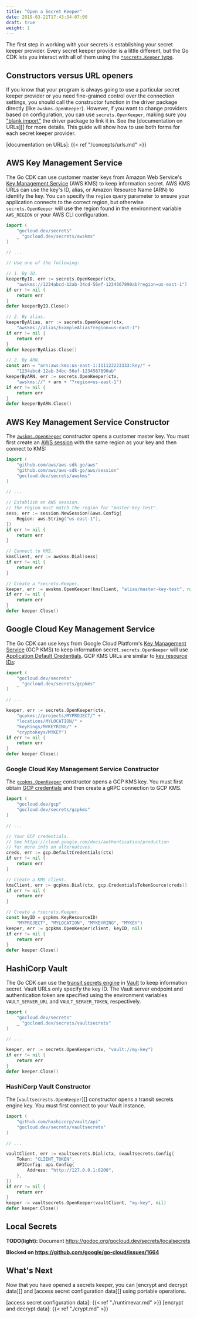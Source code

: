 ```yaml
---
title: "Open a Secret Keeper"
date: 2019-03-21T17:43:54-07:00
draft: true
weight: 1
---
```


The first step in working with your secrets is establishing your
secret keeper provider. Every secret keeper provider is a little different, but the Go CDK
lets you interact with all of them using the [`*secrets.Keeper` type][].

[`*secrets.Keeper` type]: https://godoc.org/gocloud.dev/secrets#Keeper

## Constructors versus URL openers

If you know that your program is always going to use a particular secret
keeper provider or you need fine-grained control over the connection
settings, you should call the constructor function in the driver package
directly (like `awskms.OpenKeeper`). However, if you want to change providers
based on configuration, you can use `secrets.OpenKeeper`, making sure you
["blank import"][] the driver package to link it in. See the
[documentation on URLs][] for more details. This guide will show how to use
both forms for each secret keeper provider.

["blank import"]: https://golang.org/doc/effective_go.html#blank_import
[documentation on URLs]: {{< ref "/concepts/urls.md" >}}

## AWS Key Management Service

The Go CDK can use customer master keys from Amazon Web Service's [Key
Management Service][AWS KMS] (AWS KMS) to keep information secret. AWS KMS
URLs can use the key's ID, alias, or Amazon Resource Name (ARN) to identify
the key. You can specify the `region` query parameter to ensure your
application connects to the correct region, but otherwise
`secrets.OpenKeeper` will use the region found in the environment variable
`AWS_REGION` or your AWS CLI configuration.

```go
import (
    "gocloud.dev/secrets"
    _ "gocloud.dev/secrets/awskms"
)

// ...

// Use one of the following:

// 1. By ID.
keeperByID, err := secrets.OpenKeeper(ctx,
    "awskms://1234abcd-12ab-34cd-56ef-1234567890ab?region=us-east-1")
if err != nil {
    return err
}
defer keeperByID.Close()

// 2. By alias.
keeperByAlias, err := secrets.OpenKeeper(ctx,
    "awskms://alias/ExampleAlias?region=us-east-1")
if err != nil {
    return err
}
defer keeperByAlias.Close()

// 2. By ARN.
const arn = "arn:aws:kms:us-east-1:111122223333:key/" +
    "1234abcd-12ab-34bc-56ef-1234567890ab"
keeperByARN, err := secrets.OpenKeeper(ctx,
    "awskms://" + arn + "?region=us-east-1")
if err != nil {
    return err
}
defer keeperByARN.Close()
```

[AWS KMS]: https://aws.amazon.com/kms/

## AWS Key Management Service Constructor

The [`awskms.OpenKeeper`][] constructor opens a customer master key. You must
first create an [AWS session][] with the same region as your key and then
connect to KMS:

```go
import (
    "github.com/aws/aws-sdk-go/aws"
    "github.com/aws/aws-sdk-go/aws/session"
    "gocloud.dev/secrets/awskms"
)

// ...

// Establish an AWS session.
// The region must match the region for "master-key-test".
sess, err := session.NewSession(&aws.Config{
    Region: aws.String("us-east-1"),
})
if err != nil {
    return err
}

// Connect to KMS.
kmsClient, err := awskms.Dial(sess)
if err != nil {
    return err
}

// Create a *secrets.Keeper.
keeper, err := awskms.OpenKeeper(kmsClient, "alias/master-key-test", nil)
if err != nil {
    return err
}
defer keeper.Close()
```

[`awskms.OpenKeeper`]: https://godoc.org/gocloud.dev/secrets/awskms#OpenKeeper
[AWS session]: https://docs.aws.amazon.com/sdk-for-go/api/aws/session/

## Google Cloud Key Management Service

The Go CDK can use keys from Google Cloud Platform's [Key Management
Service][GCP KMS] (GCP KMS) to keep information secret. `secrets.OpenKeeper`
will use [Application Default Credentials][GCP credentials]. GCP KMS URLs are
similar to [key resource IDs][]:

```go
import (
    "gocloud.dev/secrets"
    _ "gocloud.dev/secrets/gcpkms"
)

// ...

keeper, err := secrets.OpenKeeper(ctx,
    "gcpkms://projects/MYPROJECT/" +
    "locations/MYLOCATION/" +
    "keyRings/MYKEYRING/" +
    "cryptoKeys/MYKEY")
if err != nil {
    return err
}
defer keeper.Close()
```

[GCP KMS]: https://cloud.google.com/kms/
[key resource IDs]: https://cloud.google.com/kms/docs/object-hierarchy#key

### Google Cloud Key Management Service Constructor

The [`gcpkms.OpenKeeper`][] constructor opens a GCP KMS key. You must first
obtain [GCP credentials][] and then create a gRPC connection to GCP KMS.

```go
import (
    "gocloud.dev/gcp"
    "gocloud.dev/secrets/gcpkms"
)

// ...

// Your GCP credentials.
// See https://cloud.google.com/docs/authentication/production
// for more info on alternatives.
creds, err := gcp.DefaultCredentials(ctx)
if err != nil {
    return err
}

// Create a KMS client.
kmsClient, err := gcpkms.Dial(ctx, gcp.CredentialsTokenSource(creds))
if err != nil {
    return err
}

// Create a *secrets.Keeper.
const keyID = gcpkms.KeyResourceID(
    "MYPROJECT", "MYLOCATION", "MYKEYRING", "MYKEY")
keeper, err := gcpkms.OpenKeeper(client, keyID, nil)
if err != nil {
    return err
}
defer keeper.Close()
```

[GCP credentials]: https://cloud.google.com/docs/authentication/production
[`gcpkms.OpenKeeper`]: https://godoc.org/gocloud.dev/secrets/gcpkms#OpenKeeper

## HashiCorp Vault

The Go CDK can use the [transit secrets engine][] in [Vault][] to keep
information secret. Vault URLs only specify the key ID. The Vault server
endpoint and authentication token are specified using the environment
variables `VAULT_SERVER_URL` and `VAULT_SERVER_TOKEN`, respectively.

```go
import (
    "gocloud.dev/secrets"
    _ "gocloud.dev/secrets/vaultsecrets"
)

// ...

keeper, err := secrets.OpenKeeper(ctx, "vault://my-key")
if err != nil {
    return err
}
defer keeper.Close()
```

[Vault]: https://www.vaultproject.io/
[transit secrets engine]: https://www.vaultproject.io/docs/secrets/transit/index.html

### HashiCorp Vault Constructor

The [`vaultsecrests.OpenKeeper`][] constructor opens a transit secrets engine
key. You must first connect to your Vault instance.

```go
import (
    "github.com/hashicorp/vault/api"
    "gocloud.dev/secrets/vaultsecrets"
)

// ...

vaultClient, err := vaultsecrets.Dial(ctx, &vaultsecrets.Config{
    Token: "CLIENT_TOKEN",
    APIConfig: api.Config{
        Address: "http://127.0.0.1:8200",
    },
})
if err != nil {
    return err
}
keeper := vaultsecrets.OpenKeeper(vaultClient, "my-key", nil)
defer keeper.Close()
```

[`vaultsecrets.OpenKeeper`]: https://godoc.org/gocloud.dev/secrets/vaultsecrets#OpenKeeper

## Local Secrets

**TODO(light):** Document https://godoc.org/gocloud.dev/secrets/localsecrets

**Blocked on https://github.com/google/go-cloud/issues/1664**

## What's Next

Now that you have opened a secrets keeper, you can [encrypt and decrypt
data][] and [access secret configuration data][] using portable operations.

[access secret configuration data]: {{< ref "./runtimevar.md" >}}
[encrypt and decrypt data]: {{< ref "./crypt.md" >}}

